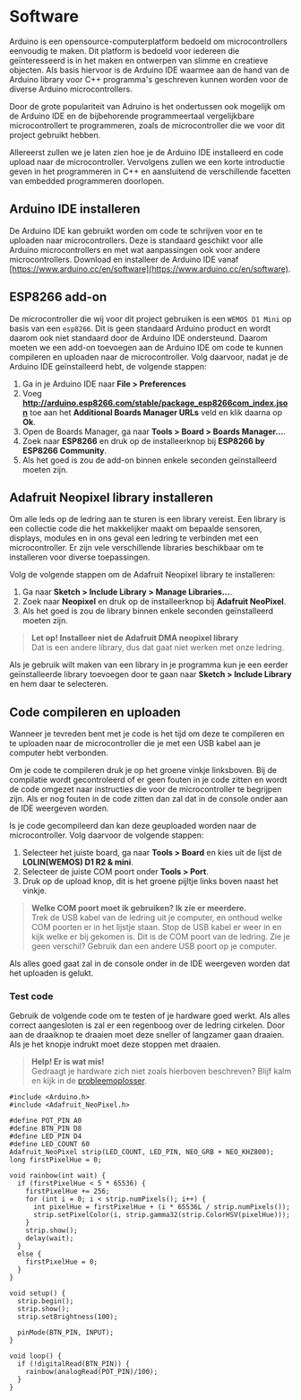 # Software
Arduino is een opensource-computerplatform bedoeld om microcontrollers eenvoudig te maken. Dit platform is bedoeld voor iedereen die geïnteresseerd is in het maken en ontwerpen van slimme en creatieve objecten. Als basis hiervoor is de Arduino IDE waarmee aan de hand van de Arduino library voor C++ programma's geschreven kunnen worden voor de diverse Arduino microcontrollers.

Door de grote populariteit van Adruino is het ondertussen ook mogelijk om de Arduino IDE en de bijbehorende programmeertaal vergelijkbare microcontrollert te programmeren, zoals de microcontroller die we voor dit project gebruikt hebben.

Allereerst zullen we je laten zien hoe je de Arduino IDE installeerd en code upload naar de microcontroller. Vervolgens zullen we een korte introductie geven in het programmeren in C++ en aansluitend de verschillende facetten van embedded programmeren doorlopen.

## Arduino IDE installeren
De Arduino IDE kan gebruikt worden om code te schrijven voor en te uploaden naar microcontrollers. Deze is standaard geschikt voor alle Arduino microcontrollers en met wat aanpassingen ook voor andere microcontrollers. Download en installeer de Arduino IDE vanaf [https://www.arduino.cc/en/software](https://www.arduino.cc/en/software).

## ESP8266 add-on
De microcontroller die wij voor dit project gebruiken is een `WEMOS D1 Mini` op basis van een `esp8266`. Dit is geen standaard Arduino product en wordt daarom ook niet standaard door de Arduino IDE ondersteund. Daarom moeten we een add-on toevoegen aan de Arduino IDE om code te kunnen compileren en uploaden naar de microcontroller. Volg daarvoor, nadat je de Arduino IDE geïnstalleerd hebt, de volgende stappen:

  1. Ga in je Arduino IDE naar **File > Preferences**
  2. Voeg **http://arduino.esp8266.com/stable/package_esp8266com_index.json** toe aan het **Additional Boards Manager URLs** veld en klik daarna op **Ok**.
  3. Open de Boards Manager, ga naar **Tools > Board > Boards Manager...**.
  4. Zoek naar **ESP8266** en druk op de installeerknop bij **ESP8266 by ESP8266 Community**.
  5. Als het goed is zou de add-on binnen enkele seconden geïnstalleerd moeten zijn.

## Adafruit Neopixel library installeren
Om alle leds op de ledring aan te sturen is een library vereist. Een library is een collectie code die het makkelijker maakt om bepaalde sensoren, displays, modules en in ons geval een ledring te verbinden met een microcontroller. Er zijn vele verschillende libraries beschikbaar om te installeren voor diverse toepassingen.

Volg de volgende stappen om de Adafruit Neopixel library te installeren:

  1. Ga naar **Sketch > Include Library > Manage Libraries...**.
  2. Zoek naar **Neopixel** en druk op de installeerknop bij **Adafruit NeoPixel**.
  5. Als het goed is zou de library binnen enkele seconden geïnstalleerd moeten zijn.

> **Let op! Installeer niet de Adafruit DMA neopixel library**  
> Dat is een andere library, dus dat gaat niet werken met onze ledring.

Als je gebruik wilt maken van een library in je programma kun je een eerder geïnstalleerde library toevoegen door te gaan naar **Sketch > Include Library** en hem daar te selecteren.

## Code compileren en uploaden
Wanneer je tevreden bent met je code is het tijd om deze te compileren en te uploaden naar de microcontroller die je met een USB kabel aan je computer hebt verbonden.

Om je code te compileren druk je op het groene vinkje linksboven. Bij de compilatie wordt gecontroleerd of er geen fouten in je code zitten en wordt de code omgezet naar instructies die voor de microcontroller te begrijpen zijn. Als er nog fouten in de code zitten dan zal dat in de console onder aan de IDE weergeven worden.

Is je code gecompileerd dan kan deze geuploaded worden naar de microcontroller. Volg daarvoor de volgende stappen:

  1. Selecteer het juiste board, ga naar **Tools > Board** en kies uit de lijst de **LOLIN(WEMOS) D1 R2 & mini**.
  2. Selecteer de juiste COM poort onder **Tools > Port**.
  3. Druk op de upload knop, dit is het groene pijltje links boven naast het vinkje.

> **Welke COM poort moet ik gebruiken? Ik zie er meerdere.**  
> Trek de USB kabel van de ledring uit je computer, en onthoud welke COM poorten er in het lijstje staan. Stop de USB kabel er weer in en kijk welke er bij gekomen is. Dit is de COM poort van de ledring. Zie je geen verschil? Gebruik dan een andere USB poort op je computer.

Als alles goed gaat zal in de console onder in de IDE weergeven worden dat het uploaden is gelukt.

### Test code
Gebruik de volgende code om te testen of je hardware goed werkt. Als alles correct aangesloten is zal er een regenboog over de ledring cirkelen. Door aan de draaiknop te draaien moet deze sneller of langzamer gaan draaien. Als je het knopje indrukt moet deze stoppen met draaien.

> **Help! Er is wat mis!**  
> Gedraagt je hardware zich niet zoals hierboven beschreven? Blijf kalm en kijk in de [probleemoplosser](../probleemoplosser.md).

```arduino
#include <Arduino.h>
#include <Adafruit_NeoPixel.h>

#define POT_PIN A0
#define BTN_PIN D8
#define LED_PIN D4
#define LED_COUNT 60
Adafruit_NeoPixel strip(LED_COUNT, LED_PIN, NEO_GRB + NEO_KHZ800);
long firstPixelHue = 0;

void rainbow(int wait) {
  if (firstPixelHue < 5 * 65536) {
    firstPixelHue += 256;
    for (int i = 0; i < strip.numPixels(); i++) {
      int pixelHue = firstPixelHue + (i * 65536L / strip.numPixels());
      strip.setPixelColor(i, strip.gamma32(strip.ColorHSV(pixelHue)));
    }
    strip.show();
    delay(wait);
  }
  else {
    firstPixelHue = 0;
  }
}

void setup() {
  strip.begin();
  strip.show();
  strip.setBrightness(100);

  pinMode(BTN_PIN, INPUT);
}

void loop() {
  if (!digitalRead(BTN_PIN)) {
    rainbow(analogRead(POT_PIN)/100);
  }
}
```